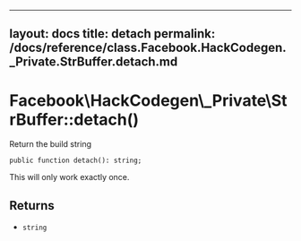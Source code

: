 
***

layout: docs
title: detach
permalink: /docs/reference/class.Facebook.HackCodegen._Private.StrBuffer.detach.md
---







# Facebook\\HackCodegen\\_Private\\StrBuffer::detach()




Return the build string




``` Hack
public function detach(): string;
```




This will only work exactly once.




## Returns




* ` string `